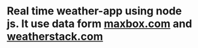 # Real time weather-app using node js. It use data form [maxbox.com](https://www.mapbox.com/) and [weatherstack.com](https://weatherstack.com/)




